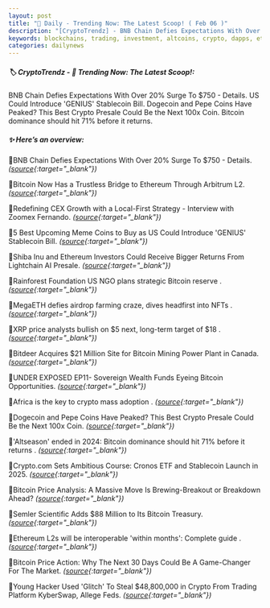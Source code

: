 ```yaml
---
layout: post
title: "🌌 Daily - Trending Now: The Latest Scoop! ( Feb 06 )"
description: "[CryptoTrendz] - BNB Chain Defies Expectations With Over 20% Surge To $750 - Details. US Could Introduce 'GENIUS' Stablecoin Bill. Dogecoin and Pepe Coins Have Peaked? This Best Crypto Presale Could Be the Next 100x Coin. Bitcoin dominance should hit 71% before it returns."
keywords: blockchains, trading, investment, altcoins, crypto, dapps, eth, market, bearmarket, btc
categories: dailynews
---
```


##### 🏷️  CryptoTrendz - 📌 *Trending Now: The Latest Scoop!:*

BNB Chain Defies Expectations With Over 20% Surge To $750 - Details. US Could Introduce 'GENIUS' Stablecoin Bill. Dogecoin and Pepe Coins Have Peaked? This Best Crypto Presale Could Be the Next 100x Coin. Bitcoin dominance should hit 71% before it returns.

##### ✨ *Here’s an overview:*


🔹BNB Chain Defies Expectations With Over 20% Surge To $750 - Details. *([source](https://s.avyag.com/y915){:target="_blank"})*

🔹Bitcoin Now Has a Trustless Bridge to Ethereum Through Arbitrum L2. *([source](https://s.avyag.com/7eo9){:target="_blank"})*

🔹Redefining CEX Growth with a Local-First Strategy - Interview with Zoomex Fernando. *([source](https://s.avyag.com/k6qq){:target="_blank"})*

🔹5 Best Upcoming Meme Coins to Buy as US Could Introduce 'GENIUS' Stablecoin Bill. *([source](https://s.avyag.com/tnxf){:target="_blank"})*

🔹Shiba Inu and Ethereum Investors Could Receive Bigger Returns From Lightchain AI Presale. *([source](https://s.avyag.com/5kyc){:target="_blank"})*

🔹Rainforest Foundation US NGO plans strategic Bitcoin reserve . *([source](https://s.avyag.com/6wkc){:target="_blank"})*

🔹MegaETH defies airdrop farming craze, dives headfirst into NFTs . *([source](https://s.avyag.com/ij3r){:target="_blank"})*

🔹XRP price analysts bullish on $5 next, long-term target of $18 . *([source](https://s.avyag.com/7e3y){:target="_blank"})*

🔹Bitdeer Acquires $21 Million Site for Bitcoin Mining Power Plant in Canada. *([source](https://s.avyag.com/wp82){:target="_blank"})*

🔹UNDER EXPOSED EP11- Sovereign Wealth Funds Eyeing Bitcoin Opportunities. *([source](https://s.avyag.com/gv8y){:target="_blank"})*

🔹Africa is the key to crypto mass adoption . *([source](https://s.avyag.com/p9h4){:target="_blank"})*

🔹Dogecoin and Pepe Coins Have Peaked? This Best Crypto Presale Could Be the Next 100x Coin. *([source](https://s.avyag.com/d8uc){:target="_blank"})*

🔹&#039;Altseason&#039; ended in 2024: Bitcoin dominance should hit 71% before it returns . *([source](https://s.avyag.com/oe8z){:target="_blank"})*

🔹Crypto.com Sets Ambitious Course: Cronos ETF and Stablecoin Launch in 2025. *([source](https://s.avyag.com/dazu){:target="_blank"})*

🔹Bitcoin Price Analysis: A Massive Move Is Brewing-Breakout or Breakdown Ahead? *([source](https://s.avyag.com/c9sz){:target="_blank"})*

🔹Semler Scientific Adds $88 Million to Its Bitcoin Treasury. *([source](https://s.avyag.com/aehr){:target="_blank"})*

🔹Ethereum L2s will be interoperable 'within months': Complete guide . *([source](https://s.avyag.com/v106){:target="_blank"})*

🔹Bitcoin Price Action: Why The Next 30 Days Could Be A Game-Changer For The Market. *([source](https://s.avyag.com/zbkx){:target="_blank"})*

🔹Young Hacker Used 'Glitch' To Steal $48,800,000 in Crypto From Trading Platform KyberSwap, Allege Feds. *([source](https://s.avyag.com/ukle){:target="_blank"})*
